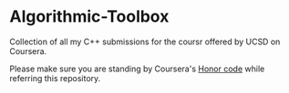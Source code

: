 # Algorithmic-Toolbox

Collection of all my C++ submissions for the coursr offered by UCSD on Coursera. 

Please make sure you are standing by Coursera's [Honor code](https://learner.coursera.help/hc/en-us/articles/209818863-Coursera-Honor-Code) while referring this repository.
